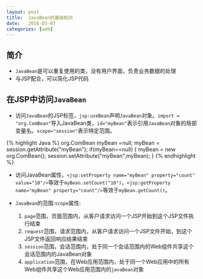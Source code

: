 ```yaml
---
layout: post
title:  JavaBean的基础知识
date:   2016-03-07
categories: [web]
---
```

## 简介

* `JavaBean`是可以重复使用的类，没有用户界面，负责业务数据的处理
* 与JSP配合，可以简化JSP代码

## 在JSP中访问`JavaBean`

* 访问`JavaBean`的JSP标签，`jsp:useBean`声明`JavaBean`对象。`import = "org.ComBean"`导入JavaBean类，`id="myBean"`表示引用`JavaBean`对象的局部变量名。`scope="session"`表示特定范围。

{% highlight Java %}
org.ComBean myBean =null;
myBean = session.getAttribute("myBean");
if(myBean==null)
{
    myBean = new org.ComBean();
    session.setAttribute("myBean",myBean);
}
{% endhighlight %}

* 访问JavaBean属性，`<jsp:setProperty name="myBean" property="count" value="10"/>`等效于`myBean.setCount("10")`，`<jsp:getProperty name="myBean" property="count"/>`等效于`myBean.getCount()`。

* `JavaBean`的范围:`scope`属性:
  1. `page`范围，页面范围内，从客户请求访问一个JSP开始到这个JSP文件执行结束
  2. `request`范围，请求范围内，从客户请求访问一个JSP文件开始，到这个JSP文件返回响应结果结束
  3. `session`范围，会话范围内，处于同一个会话范围内的Web组件共享这个会话范围内的JavaBean对象
  4. `application`范围，在Web应用范围内，处于同一个Web应用中的所有Web组件共享这个Web应用范围内的`javaBean`对象




































